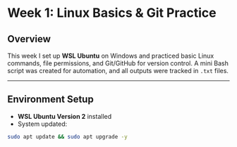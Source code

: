 # Week 1: Linux Basics & Git Practice

## Overview
This week I set up **WSL Ubuntu** on Windows and practiced basic Linux commands, file permissions, and Git/GitHub for version control. A mini Bash script was created for automation, and all outputs were tracked in `.txt` files.

---

## Environment Setup
- **WSL Ubuntu Version 2** installed
- System updated:
```bash
sudo apt update && sudo apt upgrade -y
